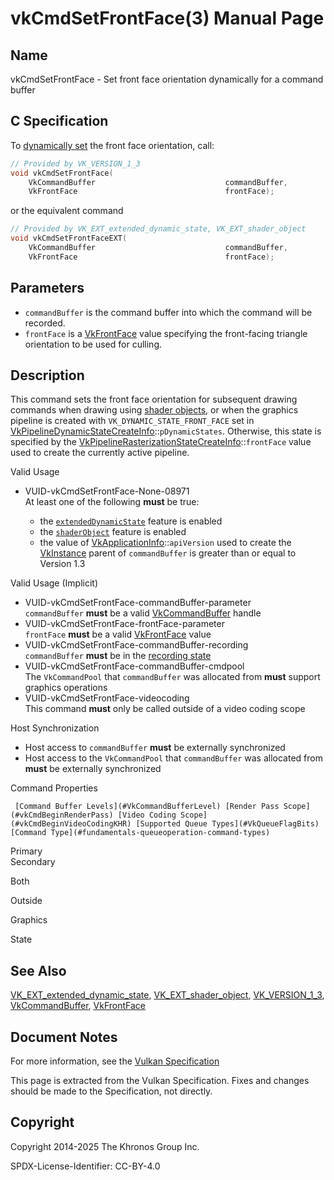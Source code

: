 # vkCmdSetFrontFace(3) Manual Page

## Name

vkCmdSetFrontFace - Set front face orientation dynamically for a command buffer



## [](#_c_specification)C Specification

To [dynamically set](https://registry.khronos.org/vulkan/specs/latest/html/vkspec.html#pipelines-dynamic-state) the front face orientation, call:

```c++
// Provided by VK_VERSION_1_3
void vkCmdSetFrontFace(
    VkCommandBuffer                             commandBuffer,
    VkFrontFace                                 frontFace);
```

or the equivalent command

```c++
// Provided by VK_EXT_extended_dynamic_state, VK_EXT_shader_object
void vkCmdSetFrontFaceEXT(
    VkCommandBuffer                             commandBuffer,
    VkFrontFace                                 frontFace);
```

## [](#_parameters)Parameters

- `commandBuffer` is the command buffer into which the command will be recorded.
- `frontFace` is a [VkFrontFace](https://registry.khronos.org/vulkan/specs/latest/man/html/VkFrontFace.html) value specifying the front-facing triangle orientation to be used for culling.

## [](#_description)Description

This command sets the front face orientation for subsequent drawing commands when drawing using [shader objects](https://registry.khronos.org/vulkan/specs/latest/html/vkspec.html#shaders-objects), or when the graphics pipeline is created with `VK_DYNAMIC_STATE_FRONT_FACE` set in [VkPipelineDynamicStateCreateInfo](https://registry.khronos.org/vulkan/specs/latest/man/html/VkPipelineDynamicStateCreateInfo.html)::`pDynamicStates`. Otherwise, this state is specified by the [VkPipelineRasterizationStateCreateInfo](https://registry.khronos.org/vulkan/specs/latest/man/html/VkPipelineRasterizationStateCreateInfo.html)::`frontFace` value used to create the currently active pipeline.

Valid Usage

- [](#VUID-vkCmdSetFrontFace-None-08971)VUID-vkCmdSetFrontFace-None-08971  
  At least one of the following **must** be true:
  
  - the [`extendedDynamicState`](#features-extendedDynamicState) feature is enabled
  - the [`shaderObject`](#features-shaderObject) feature is enabled
  - the value of [VkApplicationInfo](https://registry.khronos.org/vulkan/specs/latest/man/html/VkApplicationInfo.html)::`apiVersion` used to create the [VkInstance](https://registry.khronos.org/vulkan/specs/latest/man/html/VkInstance.html) parent of `commandBuffer` is greater than or equal to Version 1.3

Valid Usage (Implicit)

- [](#VUID-vkCmdSetFrontFace-commandBuffer-parameter)VUID-vkCmdSetFrontFace-commandBuffer-parameter  
  `commandBuffer` **must** be a valid [VkCommandBuffer](https://registry.khronos.org/vulkan/specs/latest/man/html/VkCommandBuffer.html) handle
- [](#VUID-vkCmdSetFrontFace-frontFace-parameter)VUID-vkCmdSetFrontFace-frontFace-parameter  
  `frontFace` **must** be a valid [VkFrontFace](https://registry.khronos.org/vulkan/specs/latest/man/html/VkFrontFace.html) value
- [](#VUID-vkCmdSetFrontFace-commandBuffer-recording)VUID-vkCmdSetFrontFace-commandBuffer-recording  
  `commandBuffer` **must** be in the [recording state](#commandbuffers-lifecycle)
- [](#VUID-vkCmdSetFrontFace-commandBuffer-cmdpool)VUID-vkCmdSetFrontFace-commandBuffer-cmdpool  
  The `VkCommandPool` that `commandBuffer` was allocated from **must** support graphics operations
- [](#VUID-vkCmdSetFrontFace-videocoding)VUID-vkCmdSetFrontFace-videocoding  
  This command **must** only be called outside of a video coding scope

Host Synchronization

- Host access to `commandBuffer` **must** be externally synchronized
- Host access to the `VkCommandPool` that `commandBuffer` was allocated from **must** be externally synchronized

Command Properties

     [Command Buffer Levels](#VkCommandBufferLevel) [Render Pass Scope](#vkCmdBeginRenderPass) [Video Coding Scope](#vkCmdBeginVideoCodingKHR) [Supported Queue Types](#VkQueueFlagBits) [Command Type](#fundamentals-queueoperation-command-types)

Primary  
Secondary

Both

Outside

Graphics

State

## [](#_see_also)See Also

[VK\_EXT\_extended\_dynamic\_state](https://registry.khronos.org/vulkan/specs/latest/man/html/VK_EXT_extended_dynamic_state.html), [VK\_EXT\_shader\_object](https://registry.khronos.org/vulkan/specs/latest/man/html/VK_EXT_shader_object.html), [VK\_VERSION\_1\_3](https://registry.khronos.org/vulkan/specs/latest/man/html/VK_VERSION_1_3.html), [VkCommandBuffer](https://registry.khronos.org/vulkan/specs/latest/man/html/VkCommandBuffer.html), [VkFrontFace](https://registry.khronos.org/vulkan/specs/latest/man/html/VkFrontFace.html)

## [](#_document_notes)Document Notes

For more information, see the [Vulkan Specification](https://registry.khronos.org/vulkan/specs/latest/html/vkspec.html#vkCmdSetFrontFace)

This page is extracted from the Vulkan Specification. Fixes and changes should be made to the Specification, not directly.

## [](#_copyright)Copyright

Copyright 2014-2025 The Khronos Group Inc.

SPDX-License-Identifier: CC-BY-4.0
